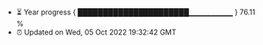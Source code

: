 - ⏳ Year progress { ██████████████████████▁▁▁▁▁▁▁▁ } 76.11 %
- ⏰ Updated on Wed, 05 Oct 2022 19:32:42 GMT

